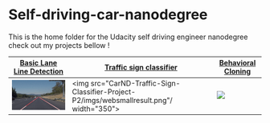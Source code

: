 # Self-driving-car-nanodegree
This is the home folder for the Udacity self driving engineer nanodegree check out my projects bellow !

| [Basic Lane Line Detection](https://github.com/Quentin-w/self-driving-car-nanodegree/tree/master/CarND-LaneLines-P1) | [Traffic sign classifier](https://github.com/Quentin-w/self-driving-car-nanodegree/tree/master/CarND-Traffic-Sign-Classifier-Project-P2) | [Behavioral Cloning](https://github.com/Quentin-w/self-driving-car-nanodegree/tree/master/CarND-Behavioral-Cloning-P3) |
| ------------------------------------------------------------ | ------------------------------------------------------------ | ------------------------------------------------------------ |
| <img src="CarND-LaneLines-P1/gif/result.gif" width="300"/>   | <img src="CarND-Traffic-Sign-Classifier-Project-P2/imgs/websmallresult.png"/ width="350"> | <img src="CarND-Behavioral-Cloning-P3/img/gif.gif" width="360"/> |

